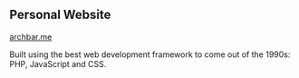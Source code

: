 ## Personal Website

[archbar.me](https://archbar.me)

Built using the best web development framework to come out of the 1990s: PHP, JavaScript and CSS.


